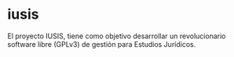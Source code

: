 iusis
=====

El proyecto IUSIS, tiene como objetivo desarrollar un revolucionario software libre (GPLv3) de gestión para Estudios Jurídicos.
